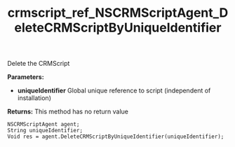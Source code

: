 ﻿---
title: crmscript_ref_NSCRMScriptAgent_DeleteCRMScriptByUniqueIdentifier
description: Void DeleteCRMScriptByUniqueIdentifier(String uniqueIdentifier)
intellisense: NSCRMScriptAgent.DeleteCRMScriptByUniqueIdentifier
keywords: NSCRMScriptAgent,DeleteCRMScriptByUniqueIdentifier
so.topic: reference
---

Delete the CRMScript

**Parameters:**
 - **uniqueIdentifier** Global unique reference to script (independent of installation)

**Returns:** This method has no return value

```crmscript
NSCRMScriptAgent agent;
String uniqueIdentifier;
Void res = agent.DeleteCRMScriptByUniqueIdentifier(uniqueIdentifier);
```

